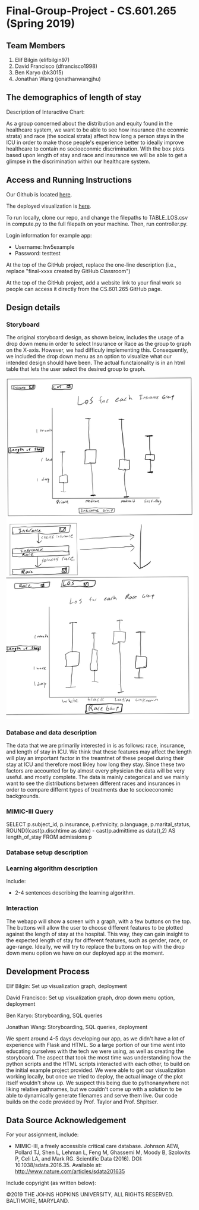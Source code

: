 # Final-Group-Project - CS.601.265 (Spring 2019) 

## Team Members

1. Elif Bilgin (elifbilgin97)
2. David Francisco (dfrancisco1998)
3. Ben Karyo (bk3015)
4. Jonathan Wang (jonathanwangjhu)

## The demographics of length of stay 

Description of Interactive Chart: 

As a group concerned about the distribution and equity found in the healthcare system, we want to be able to see how insurance (the econmic strata) and race (the socical strata) affect how long a person stays in the ICU in order to make those people's experience better to ideally improve healthcare to contain no socioeconmic discrimination. With the box plots based upon length of stay and race and insurance we will be able to get a glimpse in the discrimination within our healthcare system. 

## Access and Running Instructions

Our Github is located [here](https://github.com/health-IT-apps-spring2019/hw5-jwang246-bk3015-dfrancisco-elifbilgin97).

The deployed visualization is [here](http://jonathanwangjhu.pythonanywhere.com/).

To run locally, clone our repo, and change the filepaths to TABLE_LOS.csv in compute.py to the full filepath on your machine. Then, run controller.py.

Login information for example app:
* Username: hw5example
* Password: testtest

At the top of the GitHub project, replace the one-line description (i.e., replace "final-xxxx created by GitHub Classroom")

At the top of the GitHub project, add a website link to your final work so people can access it directly from the CS.601.265 GitHub page.

## Design details

### Storyboard

The original storyboard design, as shown below, includes the usage of a drop down menu in order to select Insurance or Race as the group to graph on the X-axis. However, we had difficuly implementing this. Consequently, we included the drop down menu as an option to visualize what our intended design should have been. The actual functaionality is in an html table that lets the user select the desired group to graph. 

![](StoryboardUpdate.jpeg?raw=true)

### Database and data description

The data that we are primarily interested in is as follows: race, insurance, and length of stay in ICU. We think that these features may affect the length will play an important factor in the treamtnet of these peopel during their stay at ICU and therefore most likley how long they stay. Since these two factors are accounted for by almost every physician the data will be very useful. and mostly complete. The data is mainly categorical and we mainly want to see the distributions between different races and insurances in order to compare differnt types of treatments due to socioeconomic backgrounds. 

### MIMIC-III Query

SELECT p.subject_id, p.insurance, p.ethnicity, p.language, p.marital_status,  ROUND((cast(p.dischtime as  date) - cast(p.admittime as data)),2) AS length_of_stay
FROM admissions p

### Database setup description 


### Learning algorithm description

Include:
* 2-4 sentences describing the learning algorithm.

### Interaction

The webapp will show a screen with a graph, with a few buttons on the top. The buttons will allow the user to choose different features to be plotted against the length of stay at the hospital. This way, they can gain insight to the expected length of stay for different features, such as gender, race, or age-range. Ideally, we will try to replace the buttons on top with the drop down menu option we have on our deployed app at the moment. 

## Development Process
  
Elif Bilgin: Set up visualization graph, deployment

David Francisco: Set up visualization graph, drop down menu option, deployment

Ben Karyo: Storyboarding, SQL queries

Jonathan Wang: Storyboarding, SQL queries, deployment

We spent around 4-5 days developing our app, as we didn't have a lot of experience with Flask and HTML. So a large portion of our time went into educating ourselves with the tech we were using, as well as creating the storyboard. The aspect that took the most time was understanding how the python scripts and the HTML scripts interacted with each other, to build on the initial example project provided. We were able to get our visualization working locally, but once we tried to deploy, the actual image of the plot itself wouldn't show up. We suspect this being due to pythonanywhere not liking relative pathnames, but we couldn't come up with a solution to be able to dynamically generate filenames and serve them live. Our code builds on the code provided by Prof. Taylor and Prof. Shpitser. 

  
## Data Source Acknowledgement

For your assignment, include:
* MIMIC-III, a freely accessible critical care database. Johnson AEW, Pollard TJ, Shen L, Lehman L, Feng M, Ghassemi M, Moody B, Szolovits P, Celi LA, and Mark RG. Scientific Data (2016). DOI: 10.1038/sdata.2016.35. Available at: http://www.nature.com/articles/sdata201635

Include copyright (as written below):

©2019 THE JOHNS HOPKINS UNIVERSITY, ALL RIGHTS RESERVED. BALTIMORE, MARYLAND.
